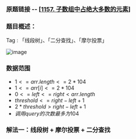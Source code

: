 ### 原题链接 -- [[1157. 子数组中占绝大多数的元素](https://leetcode.cn/problems/online-majority-element-in-subarray/)]

### 题目概述：
Tag : 「线段树」、「二分查找」、「摩尔投票」

![image](https://user-images.githubusercontent.com/99656524/232356152-474b6209-81a0-47d7-bee2-9e237d6ec994.png)

### 数据范围
* $1 <= arr.length <= 2 * 104$
* $1 <= arr[i] <= 2 * 104$
* $0 <= left <= right < arr.length$
* $threshold <= right - left + 1$
* $2 * threshold > right - left + 1$
* $调用 query 的次数最多为 104$ 

### 解法一：线段树 + 摩尔投票 + 二分查找
